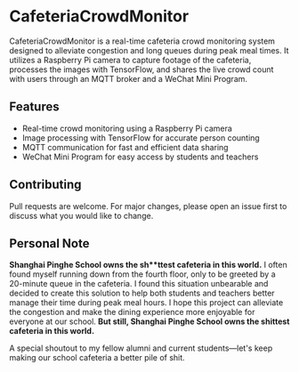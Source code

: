 # CafeteriaCrowdMonitor
CafeteriaCrowdMonitor is a real-time cafeteria crowd monitoring system designed to alleviate congestion and long queues during peak meal times. It utilizes a Raspberry Pi camera to capture footage of the cafeteria, processes the images with TensorFlow, and shares the live crowd count with users through an MQTT broker and a WeChat Mini Program.

## Features
- Real-time crowd monitoring using a Raspberry Pi camera
- Image processing with TensorFlow for accurate person counting
- MQTT communication for fast and efficient data sharing
- WeChat Mini Program for easy access by students and teachers

## Contributing
Pull requests are welcome. For major changes, please open an issue first to discuss what you would like to change.

## Personal Note

__Shanghai Pinghe School owns the sh**ttest cafeteria in this world.__ I often found myself running down from the fourth floor, only to be greeted by a 20-minute queue in the cafeteria. I found this situation unbearable and decided to create this solution to help both students and teachers better manage their time during peak meal hours. I hope this project can alleviate the congestion and make the dining experience more enjoyable for everyone at our school. __But still, Shanghai Pinghe School owns the shittest cafeteria in this world.__

A special shoutout to my fellow alumni and current students—let's keep making our school cafeteria a better pile of shit.
